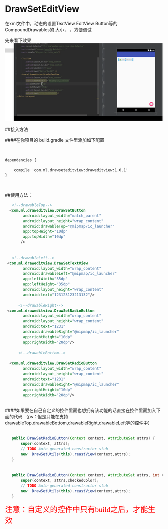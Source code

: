 ﻿# DrawSetEditView
在xml文件中，动态的设置TextView  EditView  Button等的  CompoundDrawables的 大小，
，方便调试
 
 
先来看下效果
![mahua](drawset.gif)
 
 
##接入方法

####在你项目的 build.gradle 文件里添加如下配置 
<pre><code>

dependencies {
  
    compile 'com.ml.drawseteditview:draweditview:1.0.1'
}

 </code></pre>


##使用方法：
```xml
   <!--drawableTop-->
  <com.ml.draweditview.DrawSetButton
        android:layout_width="match_parent"
        android:layout_height="wrap_content"
        android:drawableTop="@mipmap/ic_launcher"
        app:topHeight="10dp"
        app:topWidth="10dp"
       />


   <!--drawableLeft-->
 <com.ml.draweditview.DrawSetTextView
        android:layout_width="wrap_content"
        android:drawableLeft="@mipmap/ic_launcher"
        app:leftWidth="35dp"
        app:leftHeight="35dp"
        android:layout_height="wrap_content"
        android:text="123123123213132"/>
        
      <!--drawableRight-->
 <com.ml.draweditview.DrawSetRadioButton
        android:layout_width="wrap_content"
        android:layout_height="wrap_content"
        android:text="1231"
        android:drawableRight="@mipmap/ic_launcher"
        app:rightHeight="10dp"
        app:rightWidth="20dp"/>
        
      <!--drawableBottom-->

  <com.ml.draweditview.DrawSetRadioButton
        android:layout_width="wrap_content"
        android:layout_height="wrap_content"
        android:text="1231"
        android:drawableRight="@mipmap/ic_launcher"
        app:rightHeight="10dp"
        app:rightWidth="20dp"/>
        

```
####如果要在自己自定义的控件里面也想拥有该功能的话直接在控件里面加入下面的代码
（ps：但是只能在支持drawableTop,drawableBottom,drawableRight,drawableLeft等的控件中）

 
 ```java
 
    public DrawSetRadioButton(Context context, AttributeSet attrs) {
		super(context, attrs);
		// TODO Auto-generated constructor stub
		new  DrawSetUtils(this).reastView(context,attrs);
	}


	public DrawSetRadioButton(Context context, AttributeSet attrs, int checkedColor) {
		super(context, attrs,checkedColor);
		// TODO Auto-generated constructor stub
		new  DrawSetUtils(this).reastView(context,attrs);
	}
 
 ```
<font color=red size=5 face=“黑体”>注意：自定义的控件中只有build之后，才能生效</font>
 
 
 




